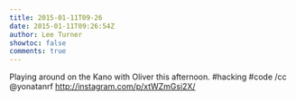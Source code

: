 ```yaml
---
title: 2015-01-11T09-26
date: 2015-01-11T09:26:54Z
author: Lee Turner
showtoc: false
comments: true
---
```


Playing around on the Kano with Oliver this afternoon. #hacking #code /cc @yonatanrf http://instagram.com/p/xtWZmGsi2X/

